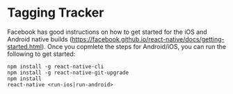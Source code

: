 # Tagging Tracker

Facebook has good instructions on how to get started for the iOS and Android native builds (https://facebook.github.io/react-native/docs/getting-started.html). Once you copmlete the steps for Android/iOS, you can run the following to get started:

    npm install -g react-native-cli
    npm install -g react-native-git-upgrade
    npm install
    react-native <run-ios|run-android>
